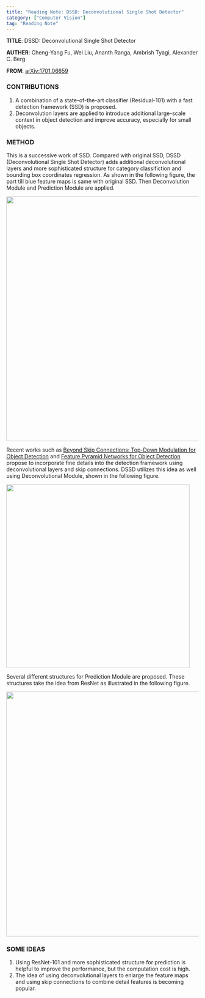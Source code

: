 ```yaml
---
title: "Reading Note: DSSD: Deconvolutional Single Shot Detector"
category: ["Computer Vision"]
tag: "Reading Note"
---
```


**TITLE**: DSSD: Deconvolutional Single Shot Detector

**AUTHER**: Cheng-Yang Fu, Wei Liu, Ananth Ranga, Ambrish Tyagi, Alexander C. Berg

**FROM**: [arXiv:1701.06659](https://arxiv.org/abs/1701.06659)

### CONTRIBUTIONS ###

1. A combination of a state-of-the-art classifier (Residual-101) with a fast detection framework (SSD) is proposed.
2. Deconvolution layers are applied to introduce additional large-scale context in object detection and improve accuracy, especially for small objects.

### METHOD ###

This is a successive work of SSD. Compared with original SSD, DSSD (Deconvolutional Single Shot Detector) adds additional deconvolutional layers and more sophisticated structure for category classifiction and bounding box coordinates regression. As shown in the following figure, the part till blue feature maps is same with original SSD. Then Deconvolution Module and Prediction Module are applied. 

<img class="img-responsive center-block" src="https://raw.githubusercontent.com/joshua19881228/my_blogs/master/Computer_Vision/Reading_Note/figures/DSSD_1.jpg" alt="" width="640"/>

Recent works such as [Beyond Skip Connections: Top-Down Modulation for Object Detection](https://arxiv.org/abs/1612.06851) and [Feature Pyramid Networks for Object Detection](https://arxiv.org/abs/1612.03144) propose to incorporate fine details into the detection framework using deconvolutional layers and skip connections. DSSD utilizes this idea as well using Deconvolutional Module, shown in the following figure.

<img class="img-responsive center-block" src="https://raw.githubusercontent.com/joshua19881228/my_blogs/master/Computer_Vision/Reading_Note/figures/DSSD_3.jpg" alt="" width="480"/>

Several different structures for Prediction Module are proposed. These structures take the idea from ResNet as illustrated in the following figure.

<img class="img-responsive center-block" src="https://raw.githubusercontent.com/joshua19881228/my_blogs/master/Computer_Vision/Reading_Note/figures/DSSD_2.jpg" alt="" width="640"/>

### SOME IDEAS ###

1. Using ResNet-101 and more sophisticated structure for prediction is helpful to improve the performance, but the computation cost is high. 
2. The idea of using deconvolutional layers to enlarge the feature maps and using skip connections to combine detail features is becoming popular.